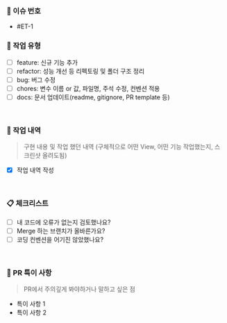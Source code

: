 ### 🔢 이슈 번호
- #ET-1

### 🔴 작업 유형

- [ ] feature: 신규 기능 추가
- [ ] refactor: 성능 개선 등 리펙토링 및 폴더 구조 정리
- [ ] bug: 버그 수정
- [ ] chores: 변수 이름 or 값, 파일명, 주석 수정, 컨벤션 적용
- [ ] docs: 문서 업데이트(readme, gitignore, PR template 등)

<br>

### 🔵 작업 내역

> 구현 내용 및 작업 했던 내역 (구체적으로 어떤 View, 어떤 기능 작업했는지, 스크린샷 올려도됨)

- [x] 작업 내역 작성

<br>

### 📋 체크리스트

- [ ] 내 코드에 오류가 없는지 검토했나요?
- [ ] Merge 하는 브랜치가 올바른가요?
- [ ] 코딩 컨벤션을 어기진 않았했나요?

<br>

### 📝 PR 특이 사항

> PR에서 주의깊게 봐야하거나 말하고 싶은 점

- 특이 사항 1
- 특이 사항 2

<br><br>
